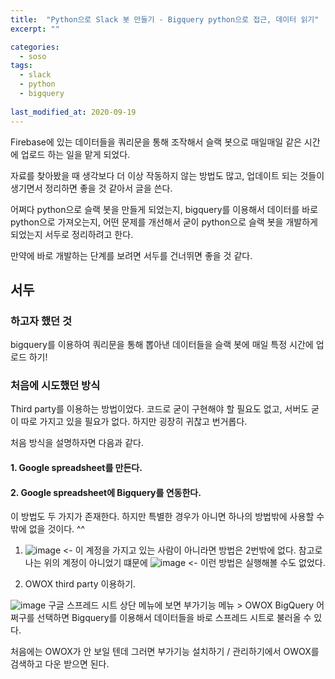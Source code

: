 ```yaml
---
title:  "Python으로 Slack 봇 만들기 - Bigquery python으로 접근, 데이터 읽기"
excerpt: ""

categories:
  - soso
tags:
  - slack
  - python
  - bigquery
  
last_modified_at: 2020-09-19
---
```


Firebase에 있는 데이터들을 쿼리문을 통해 조작해서 슬랙 봇으로 매일매일 같은 시간에 업로드 하는 일을 맡게 되었다. 

자료를 찾아봤을 때 생각보다 더 이상 작동하지 않는 방법도 많고, 업데이트 되는 것들이 생기면서 정리하면 좋을 것 같아서 글을 쓴다.

어쩌다 python으로 슬랙 봇을 만들게 되었는지, bigquery를 이용해서 데이터를 바로 python으로 가져오는지, 어떤 문제를 개선해서 굳이 python으로 슬랙 봇을 개발하게 되었는지 서두로 정리하려고 한다.

만약에 바로 개발하는 단계를 보려면 서두를 건너뛰면 좋을 것 같다.

## 서두

### 하고자 했던 것 

bigquery를 이용하여 쿼리문을 통해 뽑아낸 데이터들을 슬랙 봇에 매일 특정 시간에 업로드 하기!

### 처음에 시도했던 방식 

Third party를 이용하는 방법이었다. 코드로 굳이 구현해야 할 필요도 없고, 서버도 굳이 따로 가지고 있을 필요가 없다. 하지만 굉장히 귀찮고 번거롭다. 
  
처음 방식을 설명하자면 다음과 같다.

#### 1. Google spreadsheet를 만든다.
#### 2. Google spreadsheet에 Bigquery를 연동한다.

이 방법도 두 가지가 존재한다. 하지만 특별한 경우가 아니면 하나의 방법밖에 사용할 수 밖에 없을 것이다. ^^

1. ![image](https://user-images.githubusercontent.com/41438361/93669801-9bf73600-fad1-11ea-9aa1-235379cf94ff.png) <- 이 계정을 가지고 있는 사람이 아니라면 방법은 2번밖에 없다.
  참고로 나는 위의 계정이 아니었기 떄문에 ![image](https://user-images.githubusercontent.com/41438361/93669897-f2647480-fad1-11ea-8a72-a00bcaa92ad8.png) <- 이런 방법은 실행해볼 수도 없었다.

2. OWOX third party 이용하기.

  ![image](https://user-images.githubusercontent.com/41438361/93669949-61da6400-fad2-11ea-9f5b-73eb64de734b.png)
  구글 스프레드 시트 상단 메뉴에 보면 부가기능 메뉴 > OWOX BigQuery 어쩌구를 선택하면 Bigquery를 이용해서 데이터들을 바로 스프레드 시트로 불러올 수 있다.
  
  처음에는 OWOX가 안 보일 텐데 그러면 부가기능 설치하기 / 관리하기에서 OWOX를 검색하고 다운 받으면 된다.
  
  
  

      

